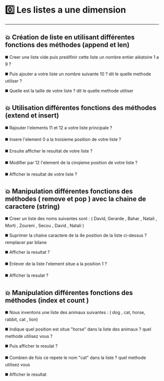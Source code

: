 
# 0️⃣ Les listes a une dimension 
-------------------------------

💥  Création de liste en utilisant différentes fonctions des méthodes (append et len)
-----------------------------------------------------------------------------------

◼️ Creer une liste vide puis predifinir cette liste un nombre entier  aléatoire 1 a 9 ?

◼️ Puis ajouter a votre liste un nombre suivante 10 ? dit le quelle methode utiliser ? 

◼️ Quelle est la taille de votre liste ? dit le quelle methode utiliser 


💥 Utilisation différentes fonctions des méthodes (extend et insert)
----------------------------------------------------------------------------------------

◼️ Rajouter l'elements 11 et 12 a votre liste principale ? 

◼️ Insere l'element 0 a la troisieme position de votre liste ?

◼️ Ensuite afficher le resultat de votre liste ?

◼️ Modifier par 12 l'element de la cinqieme position de votre liste ? 

◼️ Afficher le resultat de votre liste ?


💥 Manipulation différentes fonctions des méthodes ( remove et pop ) avec la chaine de caractere (string)
----------------------------------------------------------------------------------------

◼️  Creer un liste des noms suivantes sont : ( David, Gerarde , Bahar , Natali , Morti , Zoureni , Secou , David , Natali )

◼️  Suprimer la chaine caractere de la 4e position de la liste ci-dessus ? remplacer par bilane 

◼️  Afficher la resultat ?

◼️  Enlever de la liste l'element situe a la position 1 ?

◼️ Afficher la resulat ?



💥 Manipulation différentes fonctions des méthodes (index et count ) 
---------------------------------------------------------------------

◼️ Nous inventons une liste des animaux suivantes : ( dog , cat, horse, rabbit, cat , lion)

◼️ Indique quel position est situe "horse" dans la liste des animaux ? quel methode utilisez vous ?

◼️ Puis afficher le resulat ?

◼️ Combien de fois ce repete le nom "cat" dans la liste ? quel methode utilisez vous 

◼️ Afficher le resultat 

















